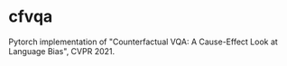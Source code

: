 # cfvqa
Pytorch implementation of "Counterfactual VQA: A Cause-Effect Look at Language Bias", CVPR 2021.
